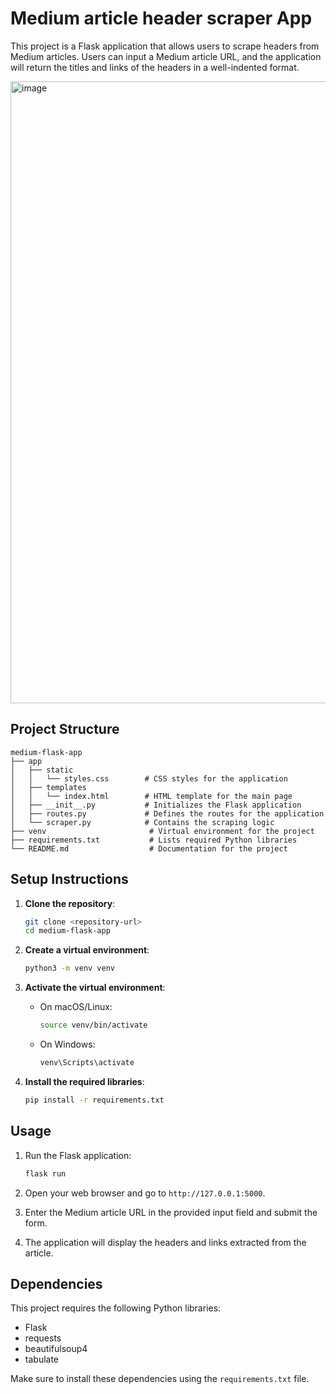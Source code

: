 # Medium article header scraper App

This project is a Flask application that allows users to scrape headers from Medium articles. Users can input a Medium article URL, and the application will return the titles and links of the headers in a well-indented format.

<img width="995" alt="image" src="https://github.com/user-attachments/assets/6eca5ac5-b98a-4ec3-ac10-483cd31154ef" />


## Project Structure

```
medium-flask-app
├── app
│   ├── static
│   │   └── styles.css        # CSS styles for the application
│   ├── templates
│   │   └── index.html        # HTML template for the main page
│   ├── __init__.py           # Initializes the Flask application
│   ├── routes.py             # Defines the routes for the application
│   └── scraper.py            # Contains the scraping logic
├── venv                       # Virtual environment for the project
├── requirements.txt           # Lists required Python libraries
└── README.md                  # Documentation for the project
```

## Setup Instructions

1. **Clone the repository**:
   ```bash
   git clone <repository-url>
   cd medium-flask-app
   ```

2. **Create a virtual environment**:
   ```bash
   python3 -m venv venv
   ```

3. **Activate the virtual environment**:
   - On macOS/Linux:
     ```bash
     source venv/bin/activate
     ```
   - On Windows:
     ```bash
     venv\Scripts\activate
     ```

4. **Install the required libraries**:
   ```bash
   pip install -r requirements.txt
   ```

## Usage

1. Run the Flask application:
   ```bash
   flask run
   ```

2. Open your web browser and go to `http://127.0.0.1:5000`.

3. Enter the Medium article URL in the provided input field and submit the form.

4. The application will display the headers and links extracted from the article.

## Dependencies

This project requires the following Python libraries:

- Flask
- requests
- beautifulsoup4
- tabulate

Make sure to install these dependencies using the `requirements.txt` file.
